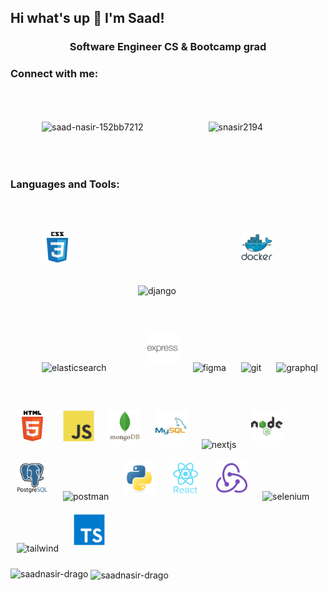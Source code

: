 ## Hi what's up 👋 I'm Saad!
<h3 align="center">Software Engineer
CS & Bootcamp grad</h3>

<h3 align="left">Connect with me:</h3>
<p align="left">
<a href="https://linkedin.com/in/saad-nasir-152bb7212" target="blank" style="text-decoration:none"><img align="center" src="https://raw.githubusercontent.com/rahuldkjain/github-profile-readme-generator/master/src/images/icons/Social/linked-in-alt.svg" alt="saad-nasir-152bb7212" height="50" width="50" style="margin: 50px"/></a>
<a href="https://www.leetcode.com/snasir2194" target="blank" style="text-decoration:none"><img align="center" src="https://raw.githubusercontent.com/rahuldkjain/github-profile-readme-generator/master/src/images/icons/Social/leet-code.svg" alt="snasir2194" height="50" width="50" style="margin: 50px"/></a>
</p>

<h3 align="left">Languages and Tools:</h3>
<p align="left"> 
<a href="https://www.w3schools.com/css/" target="_blank" rel="noreferrer" style="text-decoration:none"><img src="https://raw.githubusercontent.com/devicons/devicon/master/icons/css3/css3-original-wordmark.svg" alt="css3" width="50" height="50" style="margin: 50px"/></a>
<a href="https://www.djangoproject.com/" target="_blank" rel="noreferrer" style="text-decoration:none"><img src="https://cdn.worldvectorlogo.com/logos/django.svg" alt="django" width="50" height="50" style="margin: 50px"/></a>
<a href="https://www.docker.com/" target="_blank" rel="noreferrer" style="text-decoration:none"><img src="https://raw.githubusercontent.com/devicons/devicon/master/icons/docker/docker-original-wordmark.svg" alt="docker" width="50" height="50" style="margin: 50px"/></a>
<a href="https://www.elastic.co" target="_blank" rel="noreferrer" style="text-decoration:none"><img src="https://www.vectorlogo.zone/logos/elastic/elastic-icon.svg" alt="elasticsearch" width="50" height="50" style="margin: 50px"/></a>
<a href="https://expressjs.com" target="_blank" rel="noreferrer" style="text-decoration:none"><img src="https://raw.githubusercontent.com/devicons/devicon/master/icons/express/express-original-wordmark.svg" alt="express" width="50" height="50" style="margin: 10px"/></a>
<a href="https://www.figma.com/" target="_blank" rel="noreferrer" style="text-decoration:none"><img src="https://www.vectorlogo.zone/logos/figma/figma-icon.svg" alt="figma" width="50" height="50" style="margin: 10px"/></a>
<a href="https://git-scm.com/" target="_blank" rel="noreferrer" style="text-decoration:none"><img src="https://www.vectorlogo.zone/logos/git-scm/git-scm-icon.svg" alt="git" width="50" height="50" style="margin: 10px"/></a>
<a href="https://graphql.org" target="_blank" rel="noreferrer" style="text-decoration:none"><img src="https://www.vectorlogo.zone/logos/graphql/graphql-icon.svg" alt="graphql" width="50" height="50" style="margin: 10px"/></a>
<a href="https://www.w3.org/html/" target="_blank" rel="noreferrer" style="text-decoration:none"><img src="https://raw.githubusercontent.com/devicons/devicon/master/icons/html5/html5-original-wordmark.svg" alt="html5" width="50" height="50" style="margin: 10px"/></a>
<a href="https://developer.mozilla.org/en-US/docs/Web/JavaScript" target="_blank" rel="noreferrer" style="text-decoration:none"><img src="https://raw.githubusercontent.com/devicons/devicon/master/icons/javascript/javascript-original.svg" alt="javascript" width="50" height="50" style="margin: 10px"/></a>
<a href="https://www.mongodb.com/" target="_blank" rel="noreferrer" style="text-decoration:none"><img src="https://raw.githubusercontent.com/devicons/devicon/master/icons/mongodb/mongodb-original-wordmark.svg" alt="mongodb" width="50" height="50" style="margin: 10px"/></a>
<a href="https://www.mysql.com/" target="_blank" rel="noreferrer" style="text-decoration:none"><img src="https://raw.githubusercontent.com/devicons/devicon/master/icons/mysql/mysql-original-wordmark.svg" alt="mysql" width="50" height="50" style="margin: 10px"/></a>
<a href="https://nextjs.org/" target="_blank" rel="noreferrer" style="text-decoration:none"><img src="https://cdn.worldvectorlogo.com/logos/nextjs-2.svg" alt="nextjs" width="50" height="50" style="margin: 10px"/></a>
<a href="https://nodejs.org" target="_blank" rel="noreferrer" style="text-decoration:none"><img src="https://raw.githubusercontent.com/devicons/devicon/master/icons/nodejs/nodejs-original-wordmark.svg" alt="nodejs" width="50" height="50" style="margin: 10px"/></a>
<a href="https://www.postgresql.org" target="_blank" rel="noreferrer" style="text-decoration:none"><img src="https://raw.githubusercontent.com/devicons/devicon/master/icons/postgresql/postgresql-original-wordmark.svg" alt="postgresql" width="50" height="50" style="margin: 10px"/></a>
<a href="https://postman.com" target="_blank" rel="noreferrer" style="text-decoration:none"><img src="https://www.vectorlogo.zone/logos/getpostman/getpostman-icon.svg" alt="postman" width="50" height="50" style="margin: 10px"/></a>
<a href="https://www.python.org" target="_blank" rel="noreferrer" style="text-decoration:none"><img src="https://raw.githubusercontent.com/devicons/devicon/master/icons/python/python-original.svg" alt="python" width="50" height="50" style="margin: 10px"/></a>
<a href="https://reactjs.org/" target="_blank" rel="noreferrer" style="text-decoration:none"><img src="https://raw.githubusercontent.com/devicons/devicon/master/icons/react/react-original-wordmark.svg" alt="react" width="50" height="50" style="margin: 10px"/></a>
<a href="https://redux.js.org" target="_blank" rel="noreferrer" style="text-decoration:none"><img src="https://raw.githubusercontent.com/devicons/devicon/master/icons/redux/redux-original.svg" alt="redux" width="50" height="50" style="margin: 10px"/></a>
<a href="https://www.selenium.dev" target="_blank" rel="noreferrer" style="text-decoration:none"><img src="https://raw.githubusercontent.com/detain/svg-logos/780f25886640cef088af994181646db2f6b1a3f8/svg/selenium-logo.svg" alt="selenium" width="50" height="50" style="margin: 10px"/></a>
<a href="https://tailwindcss.com/" target="_blank" rel="noreferrer" style="text-decoration:none"><img src="https://www.vectorlogo.zone/logos/tailwindcss/tailwindcss-icon.svg" alt="tailwind" width="50" height="50" style="margin: 10px"/></a>
<a href="https://www.typescriptlang.org/" target="_blank" rel="noreferrer" style="text-decoration:none"><img src="https://raw.githubusercontent.com/devicons/devicon/master/icons/typescript/typescript-original.svg" alt="typescript" width="50" height="50" style="margin: 10px"/></a>
</p>

<p><img align="left" src="https://github-readme-stats.vercel.app/api/top-langs?username=saadnasir-drago&show_icons=true&locale=en&layout=compact" alt="saadnasir-drago" /></p>

<p>&nbsp;<img align="center" src="https://github-readme-stats.vercel.app/api?username=saadnasir-drago&show_icons=true&locale=en" alt="saadnasir-drago" /></p>
